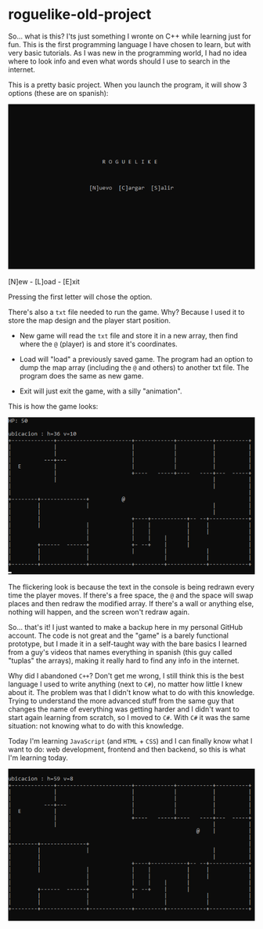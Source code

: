 # roguelike-old-project

So... what is this? I'ts just something I wronte on C++ while learning just for fun. This is the first programming language I have chosen to learn, but with very basic tutorials. As I was new in the programming world, I had no idea where to look info and even what words should I use to search in the internet.

This is a pretty basic project. When you launch the program, it will show 3 options (these are on spanish):

![gif](./file01.png)

[N]ew - [L]oad - [E]xit

Pressing the first letter will chose the option.

There's also a `txt` file needed to run the game. Why? Because I used it to store the map design and the player start position.

- New game will read the `txt` file and store it in a new array, then find where the `@` (player) is and store it's coordinates.

- Load will "load" a previously saved game. The program had an option to dump the map array (including the `@` and others) to another txt file. The program does the same as new game.

- Exit will just exit the game, with a silly "animation".

This is how the game looks:

![gif](./file02.gif)

The flickering look is because the text in the console is being redrawn every time the player moves. If there's a free space, the `@` and the space will swap places and then redraw the modified array. If there's a wall or anything else, nothing will happen, and the screen won't redraw again.

So... that's it! I just wanted to make a backup here in my personal GitHub account. The code is not great and the "game" is a barely functional prototype, but I made it in a self-taught way with the bare basics I learned from a guy's videos that names everything in spanish (this guy called "tuplas" the arrays), making it really hard to find any info in the internet.

Why did I abandoned `C++`? Don't get me wrong, I still think this is the best language I used to write anything (next to `C#`), no matter how little I knew about it. The problem was that I didn't know what to do with this knowledge. Trying to understand the more advanced stuff from the same guy that changes the name of everything was getting harder and I didn't want to start again learning from scratch, so I moved to `C#`. With `C#` it was the same situation: not knowing what to do with this knowledge.

Today I'm learning `JavaScript` (and `HTML` + `CSS`) and I can finally know what I want to do: web development, frontend and then backend, so this is what I'm learning today.

![gif](./file03.gif)
